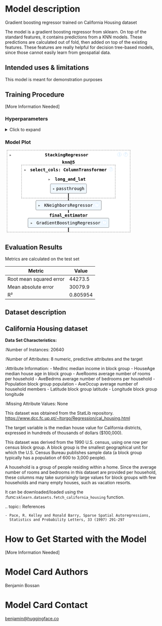 
# Model description

Gradient boosting regressor trained on California Housing dataset

The model is a gradient boosting regressor from sklearn. On top of the standard
features, it contains predictions from a KNN models. These predictions are calculated
out of fold, then added on top of the existing features. These features are really
helpful for decision tree-based models, since those cannot easily learn from geospatial
data.

## Intended uses & limitations

This model is meant for demonstration purposes

## Training Procedure

[More Information Needed]

### Hyperparameters

<details>
<summary> Click to expand </summary>

| Hyperparameter                                | Value                                                        |
|-----------------------------------------------|--------------------------------------------------------------|
| cv                                            |                                                              |
| estimators                                    | [('knn@5', Pipeline(steps=[('select_cols',<br />                 ColumnTransformer(transformers=[('long_and_lat', 'passthrough',<br />                                                  ['Longitude', 'Latitude'])])),<br />                ('knn', KNeighborsRegressor())]))]                                                              |
| final_estimator__alpha                        | 0.9                                                          |
| final_estimator__ccp_alpha                    | 0.0                                                          |
| final_estimator__criterion                    | friedman_mse                                                 |
| final_estimator__init                         |                                                              |
| final_estimator__learning_rate                | 0.1                                                          |
| final_estimator__loss                         | squared_error                                                |
| final_estimator__max_depth                    | 3                                                            |
| final_estimator__max_features                 |                                                              |
| final_estimator__max_leaf_nodes               |                                                              |
| final_estimator__min_impurity_decrease        | 0.0                                                          |
| final_estimator__min_samples_leaf             | 1                                                            |
| final_estimator__min_samples_split            | 2                                                            |
| final_estimator__min_weight_fraction_leaf     | 0.0                                                          |
| final_estimator__n_estimators                 | 500                                                          |
| final_estimator__n_iter_no_change             |                                                              |
| final_estimator__random_state                 | 0                                                            |
| final_estimator__subsample                    | 1.0                                                          |
| final_estimator__tol                          | 0.0001                                                       |
| final_estimator__validation_fraction          | 0.1                                                          |
| final_estimator__verbose                      | 0                                                            |
| final_estimator__warm_start                   | False                                                        |
| final_estimator                               | GradientBoostingRegressor(n_estimators=500, random_state=0)  |
| n_jobs                                        |                                                              |
| passthrough                                   | True                                                         |
| verbose                                       | 0                                                            |
| knn@5                                         | Pipeline(steps=[('select_cols',<br />                 ColumnTransformer(transformers=[('long_and_lat', 'passthrough',<br />                                                  ['Longitude', 'Latitude'])])),<br />                ('knn', KNeighborsRegressor())])                                                              |
| knn@5__memory                                 |                                                              |
| knn@5__steps                                  | [('select_cols', ColumnTransformer(transformers=[('long_and_lat', 'passthrough',<br />                                 ['Longitude', 'Latitude'])])), ('knn', KNeighborsRegressor())]                                                              |
| knn@5__verbose                                | False                                                        |
| knn@5__select_cols                            | ColumnTransformer(transformers=[('long_and_lat', 'passthrough',<br />                                 ['Longitude', 'Latitude'])])                                                              |
| knn@5__knn                                    | KNeighborsRegressor()                                        |
| knn@5__select_cols__n_jobs                    |                                                              |
| knn@5__select_cols__remainder                 | drop                                                         |
| knn@5__select_cols__sparse_threshold          | 0.3                                                          |
| knn@5__select_cols__transformer_weights       |                                                              |
| knn@5__select_cols__transformers              | [('long_and_lat', 'passthrough', ['Longitude', 'Latitude'])] |
| knn@5__select_cols__verbose                   | False                                                        |
| knn@5__select_cols__verbose_feature_names_out | True                                                         |
| knn@5__select_cols__long_and_lat              | passthrough                                                  |
| knn@5__knn__algorithm                         | auto                                                         |
| knn@5__knn__leaf_size                         | 30                                                           |
| knn@5__knn__metric                            | minkowski                                                    |
| knn@5__knn__metric_params                     |                                                              |
| knn@5__knn__n_jobs                            |                                                              |
| knn@5__knn__n_neighbors                       | 5                                                            |
| knn@5__knn__p                                 | 2                                                            |
| knn@5__knn__weights                           | uniform                                                      |

</details>

### Model Plot

<style>#sk-container-id-13 {/* Definition of color scheme common for light and dark mode */--sklearn-color-text: black;--sklearn-color-line: gray;/* Definition of color scheme for unfitted estimators */--sklearn-color-unfitted-level-0: #fff5e6;--sklearn-color-unfitted-level-1: #f6e4d2;--sklearn-color-unfitted-level-2: #ffe0b3;--sklearn-color-unfitted-level-3: chocolate;/* Definition of color scheme for fitted estimators */--sklearn-color-fitted-level-0: #f0f8ff;--sklearn-color-fitted-level-1: #d4ebff;--sklearn-color-fitted-level-2: #b3dbfd;--sklearn-color-fitted-level-3: cornflowerblue;/* Specific color for light theme */--sklearn-color-text-on-default-background: var(--sg-text-color, var(--theme-code-foreground, var(--jp-content-font-color1, black)));--sklearn-color-background: var(--sg-background-color, var(--theme-background, var(--jp-layout-color0, white)));--sklearn-color-border-box: var(--sg-text-color, var(--theme-code-foreground, var(--jp-content-font-color1, black)));--sklearn-color-icon: #696969;@media (prefers-color-scheme: dark) {/* Redefinition of color scheme for dark theme */--sklearn-color-text-on-default-background: var(--sg-text-color, var(--theme-code-foreground, var(--jp-content-font-color1, white)));--sklearn-color-background: var(--sg-background-color, var(--theme-background, var(--jp-layout-color0, #111)));--sklearn-color-border-box: var(--sg-text-color, var(--theme-code-foreground, var(--jp-content-font-color1, white)));--sklearn-color-icon: #878787;}
}#sk-container-id-13 {color: var(--sklearn-color-text);
}#sk-container-id-13 pre {padding: 0;
}#sk-container-id-13 input.sk-hidden--visually {border: 0;clip: rect(1px 1px 1px 1px);clip: rect(1px, 1px, 1px, 1px);height: 1px;margin: -1px;overflow: hidden;padding: 0;position: absolute;width: 1px;
}#sk-container-id-13 div.sk-dashed-wrapped {border: 1px dashed var(--sklearn-color-line);margin: 0 0.4em 0.5em 0.4em;box-sizing: border-box;padding-bottom: 0.4em;background-color: var(--sklearn-color-background);
}#sk-container-id-13 div.sk-container {/* jupyter's `normalize.less` sets `[hidden] { display: none; }`but bootstrap.min.css set `[hidden] { display: none !important; }`so we also need the `!important` here to be able to override thedefault hidden behavior on the sphinx rendered scikit-learn.org.See: https://github.com/scikit-learn/scikit-learn/issues/21755 */display: inline-block !important;position: relative;
}#sk-container-id-13 div.sk-text-repr-fallback {display: none;
}div.sk-parallel-item,
div.sk-serial,
div.sk-item {/* draw centered vertical line to link estimators */background-image: linear-gradient(var(--sklearn-color-text-on-default-background), var(--sklearn-color-text-on-default-background));background-size: 2px 100%;background-repeat: no-repeat;background-position: center center;
}/* Parallel-specific style estimator block */#sk-container-id-13 div.sk-parallel-item::after {content: "";width: 100%;border-bottom: 2px solid var(--sklearn-color-text-on-default-background);flex-grow: 1;
}#sk-container-id-13 div.sk-parallel {display: flex;align-items: stretch;justify-content: center;background-color: var(--sklearn-color-background);position: relative;
}#sk-container-id-13 div.sk-parallel-item {display: flex;flex-direction: column;
}#sk-container-id-13 div.sk-parallel-item:first-child::after {align-self: flex-end;width: 50%;
}#sk-container-id-13 div.sk-parallel-item:last-child::after {align-self: flex-start;width: 50%;
}#sk-container-id-13 div.sk-parallel-item:only-child::after {width: 0;
}/* Serial-specific style estimator block */#sk-container-id-13 div.sk-serial {display: flex;flex-direction: column;align-items: center;background-color: var(--sklearn-color-background);padding-right: 1em;padding-left: 1em;
}/* Toggleable style: style used for estimator/Pipeline/ColumnTransformer box that is
clickable and can be expanded/collapsed.
- Pipeline and ColumnTransformer use this feature and define the default style
- Estimators will overwrite some part of the style using the `sk-estimator` class
*//* Pipeline and ColumnTransformer style (default) */#sk-container-id-13 div.sk-toggleable {/* Default theme specific background. It is overwritten whether we have aspecific estimator or a Pipeline/ColumnTransformer */background-color: var(--sklearn-color-background);
}/* Toggleable label */
#sk-container-id-13 label.sk-toggleable__label {cursor: pointer;display: block;width: 100%;margin-bottom: 0;padding: 0.5em;box-sizing: border-box;text-align: center;
}#sk-container-id-13 label.sk-toggleable__label-arrow:before {/* Arrow on the left of the label */content: "▸";float: left;margin-right: 0.25em;color: var(--sklearn-color-icon);
}#sk-container-id-13 label.sk-toggleable__label-arrow:hover:before {color: var(--sklearn-color-text);
}/* Toggleable content - dropdown */#sk-container-id-13 div.sk-toggleable__content {max-height: 0;max-width: 0;overflow: hidden;text-align: left;/* unfitted */background-color: var(--sklearn-color-unfitted-level-0);
}#sk-container-id-13 div.sk-toggleable__content.fitted {/* fitted */background-color: var(--sklearn-color-fitted-level-0);
}#sk-container-id-13 div.sk-toggleable__content pre {margin: 0.2em;border-radius: 0.25em;color: var(--sklearn-color-text);/* unfitted */background-color: var(--sklearn-color-unfitted-level-0);
}#sk-container-id-13 div.sk-toggleable__content.fitted pre {/* unfitted */background-color: var(--sklearn-color-fitted-level-0);
}#sk-container-id-13 input.sk-toggleable__control:checked~div.sk-toggleable__content {/* Expand drop-down */max-height: 200px;max-width: 100%;overflow: auto;
}#sk-container-id-13 input.sk-toggleable__control:checked~label.sk-toggleable__label-arrow:before {content: "▾";
}/* Pipeline/ColumnTransformer-specific style */#sk-container-id-13 div.sk-label input.sk-toggleable__control:checked~label.sk-toggleable__label {color: var(--sklearn-color-text);background-color: var(--sklearn-color-unfitted-level-2);
}#sk-container-id-13 div.sk-label.fitted input.sk-toggleable__control:checked~label.sk-toggleable__label {background-color: var(--sklearn-color-fitted-level-2);
}/* Estimator-specific style *//* Colorize estimator box */
#sk-container-id-13 div.sk-estimator input.sk-toggleable__control:checked~label.sk-toggleable__label {/* unfitted */background-color: var(--sklearn-color-unfitted-level-2);
}#sk-container-id-13 div.sk-estimator.fitted input.sk-toggleable__control:checked~label.sk-toggleable__label {/* fitted */background-color: var(--sklearn-color-fitted-level-2);
}#sk-container-id-13 div.sk-label label.sk-toggleable__label,
#sk-container-id-13 div.sk-label label {/* The background is the default theme color */color: var(--sklearn-color-text-on-default-background);
}/* On hover, darken the color of the background */
#sk-container-id-13 div.sk-label:hover label.sk-toggleable__label {color: var(--sklearn-color-text);background-color: var(--sklearn-color-unfitted-level-2);
}/* Label box, darken color on hover, fitted */
#sk-container-id-13 div.sk-label.fitted:hover label.sk-toggleable__label.fitted {color: var(--sklearn-color-text);background-color: var(--sklearn-color-fitted-level-2);
}/* Estimator label */#sk-container-id-13 div.sk-label label {font-family: monospace;font-weight: bold;display: inline-block;line-height: 1.2em;
}#sk-container-id-13 div.sk-label-container {text-align: center;
}/* Estimator-specific */
#sk-container-id-13 div.sk-estimator {font-family: monospace;border: 1px dotted var(--sklearn-color-border-box);border-radius: 0.25em;box-sizing: border-box;margin-bottom: 0.5em;/* unfitted */background-color: var(--sklearn-color-unfitted-level-0);
}#sk-container-id-13 div.sk-estimator.fitted {/* fitted */background-color: var(--sklearn-color-fitted-level-0);
}/* on hover */
#sk-container-id-13 div.sk-estimator:hover {/* unfitted */background-color: var(--sklearn-color-unfitted-level-2);
}#sk-container-id-13 div.sk-estimator.fitted:hover {/* fitted */background-color: var(--sklearn-color-fitted-level-2);
}/* Specification for estimator info (e.g. "i" and "?") *//* Common style for "i" and "?" */.sk-estimator-doc-link,
a:link.sk-estimator-doc-link,
a:visited.sk-estimator-doc-link {float: right;font-size: smaller;line-height: 1em;font-family: monospace;background-color: var(--sklearn-color-background);border-radius: 1em;height: 1em;width: 1em;text-decoration: none !important;margin-left: 1ex;/* unfitted */border: var(--sklearn-color-unfitted-level-1) 1pt solid;color: var(--sklearn-color-unfitted-level-1);
}.sk-estimator-doc-link.fitted,
a:link.sk-estimator-doc-link.fitted,
a:visited.sk-estimator-doc-link.fitted {/* fitted */border: var(--sklearn-color-fitted-level-1) 1pt solid;color: var(--sklearn-color-fitted-level-1);
}/* On hover */
div.sk-estimator:hover .sk-estimator-doc-link:hover,
.sk-estimator-doc-link:hover,
div.sk-label-container:hover .sk-estimator-doc-link:hover,
.sk-estimator-doc-link:hover {/* unfitted */background-color: var(--sklearn-color-unfitted-level-3);color: var(--sklearn-color-background);text-decoration: none;
}div.sk-estimator.fitted:hover .sk-estimator-doc-link.fitted:hover,
.sk-estimator-doc-link.fitted:hover,
div.sk-label-container:hover .sk-estimator-doc-link.fitted:hover,
.sk-estimator-doc-link.fitted:hover {/* fitted */background-color: var(--sklearn-color-fitted-level-3);color: var(--sklearn-color-background);text-decoration: none;
}/* Span, style for the box shown on hovering the info icon */
.sk-estimator-doc-link span {display: none;z-index: 9999;position: relative;font-weight: normal;right: .2ex;padding: .5ex;margin: .5ex;width: min-content;min-width: 20ex;max-width: 50ex;color: var(--sklearn-color-text);box-shadow: 2pt 2pt 4pt #999;/* unfitted */background: var(--sklearn-color-unfitted-level-0);border: .5pt solid var(--sklearn-color-unfitted-level-3);
}.sk-estimator-doc-link.fitted span {/* fitted */background: var(--sklearn-color-fitted-level-0);border: var(--sklearn-color-fitted-level-3);
}.sk-estimator-doc-link:hover span {display: block;
}/* "?"-specific style due to the `<a>` HTML tag */#sk-container-id-13 a.estimator_doc_link {float: right;font-size: 1rem;line-height: 1em;font-family: monospace;background-color: var(--sklearn-color-background);border-radius: 1rem;height: 1rem;width: 1rem;text-decoration: none;/* unfitted */color: var(--sklearn-color-unfitted-level-1);border: var(--sklearn-color-unfitted-level-1) 1pt solid;
}#sk-container-id-13 a.estimator_doc_link.fitted {/* fitted */border: var(--sklearn-color-fitted-level-1) 1pt solid;color: var(--sklearn-color-fitted-level-1);
}/* On hover */
#sk-container-id-13 a.estimator_doc_link:hover {/* unfitted */background-color: var(--sklearn-color-unfitted-level-3);color: var(--sklearn-color-background);text-decoration: none;
}#sk-container-id-13 a.estimator_doc_link.fitted:hover {/* fitted */background-color: var(--sklearn-color-fitted-level-3);
}
</style><div id="sk-container-id-13" class="sk-top-container" style="overflow: auto;"><div class="sk-text-repr-fallback"><pre>StackingRegressor(estimators=[(&#x27;knn@5&#x27;,Pipeline(steps=[(&#x27;select_cols&#x27;,ColumnTransformer(transformers=[(&#x27;long_and_lat&#x27;,&#x27;passthrough&#x27;,[&#x27;Longitude&#x27;,&#x27;Latitude&#x27;])])),(&#x27;knn&#x27;,KNeighborsRegressor())]))],final_estimator=GradientBoostingRegressor(n_estimators=500,random_state=0),passthrough=True)</pre><b>In a Jupyter environment, please rerun this cell to show the HTML representation or trust the notebook. <br />On GitHub, the HTML representation is unable to render, please try loading this page with nbviewer.org.</b></div><div class="sk-container" hidden><div class="sk-item sk-dashed-wrapped"><div class="sk-label-container"><div class="sk-label fitted sk-toggleable"><input class="sk-toggleable__control sk-hidden--visually" id="sk-estimator-id-41" type="checkbox" ><label for="sk-estimator-id-41" class="sk-toggleable__label fitted sk-toggleable__label-arrow fitted">&nbsp;&nbsp;StackingRegressor<a class="sk-estimator-doc-link fitted" rel="noreferrer" target="_blank" href="https://scikit-learn.org/1.4/modules/generated/sklearn.ensemble.StackingRegressor.html">?<span>Documentation for StackingRegressor</span></a><span class="sk-estimator-doc-link fitted">i<span>Fitted</span></span></label><div class="sk-toggleable__content fitted"><pre>StackingRegressor(estimators=[(&#x27;knn@5&#x27;,Pipeline(steps=[(&#x27;select_cols&#x27;,ColumnTransformer(transformers=[(&#x27;long_and_lat&#x27;,&#x27;passthrough&#x27;,[&#x27;Longitude&#x27;,&#x27;Latitude&#x27;])])),(&#x27;knn&#x27;,KNeighborsRegressor())]))],final_estimator=GradientBoostingRegressor(n_estimators=500,random_state=0),passthrough=True)</pre></div> </div></div><div class="sk-serial"><div class="sk-item"><div class="sk-parallel"><div class="sk-parallel-item"><div class="sk-item"><div class="sk-label-container"><div class="sk-label fitted sk-toggleable"><label>knn@5</label></div></div><div class="sk-serial"><div class="sk-item"><div class="sk-serial"><div class="sk-item sk-dashed-wrapped"><div class="sk-label-container"><div class="sk-label fitted sk-toggleable"><input class="sk-toggleable__control sk-hidden--visually" id="sk-estimator-id-42" type="checkbox" ><label for="sk-estimator-id-42" class="sk-toggleable__label fitted sk-toggleable__label-arrow fitted">&nbsp;select_cols: ColumnTransformer<a class="sk-estimator-doc-link fitted" rel="noreferrer" target="_blank" href="https://scikit-learn.org/1.4/modules/generated/sklearn.compose.ColumnTransformer.html">?<span>Documentation for select_cols: ColumnTransformer</span></a></label><div class="sk-toggleable__content fitted"><pre>ColumnTransformer(transformers=[(&#x27;long_and_lat&#x27;, &#x27;passthrough&#x27;,[&#x27;Longitude&#x27;, &#x27;Latitude&#x27;])])</pre></div> </div></div><div class="sk-parallel"><div class="sk-parallel-item"><div class="sk-item"><div class="sk-label-container"><div class="sk-label fitted sk-toggleable"><input class="sk-toggleable__control sk-hidden--visually" id="sk-estimator-id-43" type="checkbox" ><label for="sk-estimator-id-43" class="sk-toggleable__label fitted sk-toggleable__label-arrow fitted">long_and_lat</label><div class="sk-toggleable__content fitted"><pre>[&#x27;Longitude&#x27;, &#x27;Latitude&#x27;]</pre></div> </div></div><div class="sk-serial"><div class="sk-item"><div class="sk-estimator fitted sk-toggleable"><input class="sk-toggleable__control sk-hidden--visually" id="sk-estimator-id-44" type="checkbox" ><label for="sk-estimator-id-44" class="sk-toggleable__label fitted sk-toggleable__label-arrow fitted">passthrough</label><div class="sk-toggleable__content fitted"><pre>passthrough</pre></div> </div></div></div></div></div></div></div><div class="sk-item"><div class="sk-estimator fitted sk-toggleable"><input class="sk-toggleable__control sk-hidden--visually" id="sk-estimator-id-45" type="checkbox" ><label for="sk-estimator-id-45" class="sk-toggleable__label fitted sk-toggleable__label-arrow fitted">&nbsp;KNeighborsRegressor<a class="sk-estimator-doc-link fitted" rel="noreferrer" target="_blank" href="https://scikit-learn.org/1.4/modules/generated/sklearn.neighbors.KNeighborsRegressor.html">?<span>Documentation for KNeighborsRegressor</span></a></label><div class="sk-toggleable__content fitted"><pre>KNeighborsRegressor()</pre></div> </div></div></div></div></div></div></div></div></div><div class="sk-item"><div class="sk-parallel"><div class="sk-parallel-item"><div class="sk-item"><div class="sk-label-container"><div class="sk-label fitted sk-toggleable"><label>final_estimator</label></div></div><div class="sk-serial"><div class="sk-item"><div class="sk-estimator fitted sk-toggleable"><input class="sk-toggleable__control sk-hidden--visually" id="sk-estimator-id-46" type="checkbox" ><label for="sk-estimator-id-46" class="sk-toggleable__label fitted sk-toggleable__label-arrow fitted">&nbsp;GradientBoostingRegressor<a class="sk-estimator-doc-link fitted" rel="noreferrer" target="_blank" href="https://scikit-learn.org/1.4/modules/generated/sklearn.ensemble.GradientBoostingRegressor.html">?<span>Documentation for GradientBoostingRegressor</span></a></label><div class="sk-toggleable__content fitted"><pre>GradientBoostingRegressor(n_estimators=500, random_state=0)</pre></div> </div></div></div></div></div></div></div></div></div></div></div>

## Evaluation Results

Metrics are calculated on the test set

| Metric                  |        Value |
|-------------------------|--------------|
| Root mean squared error | 44273.5      |
| Mean absolute error     | 30079.9      |
| R²                      |     0.805954 |

## Dataset description

California Housing dataset
--------------------------

**Data Set Characteristics:**

:Number of Instances: 20640

:Number of Attributes: 8 numeric, predictive attributes and the target

:Attribute Information:
    - MedInc        median income in block group
    - HouseAge      median house age in block group
    - AveRooms      average number of rooms per household
    - AveBedrms     average number of bedrooms per household
    - Population    block group population
    - AveOccup      average number of household members
    - Latitude      block group latitude
    - Longitude     block group longitude

:Missing Attribute Values: None

This dataset was obtained from the StatLib repository.
https://www.dcc.fc.up.pt/~ltorgo/Regression/cal_housing.html

The target variable is the median house value for California districts,
expressed in hundreds of thousands of dollars ($100,000).

This dataset was derived from the 1990 U.S. census, using one row per census
block group. A block group is the smallest geographical unit for which the U.S.
Census Bureau publishes sample data (a block group typically has a population
of 600 to 3,000 people).

A household is a group of people residing within a home. Since the average
number of rooms and bedrooms in this dataset are provided per household, these
columns may take surprisingly large values for block groups with few households
and many empty houses, such as vacation resorts.

It can be downloaded/loaded using the
:func:`sklearn.datasets.fetch_california_housing` function.

.. topic:: References

    - Pace, R. Kelley and Ronald Barry, Sparse Spatial Autoregressions,
      Statistics and Probability Letters, 33 (1997) 291-297

# How to Get Started with the Model

[More Information Needed]

# Model Card Authors

Benjamin Bossan

# Model Card Contact

benjamin@huggingface.co
